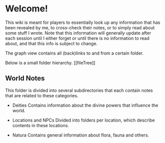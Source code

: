 # Welcome!
This wiki is meant for players to essentially look up any information that has been revealed by me, to cross-check their notes, or to simply read about some stuff I wrote.
Note that this information will generally update after each session until I either forget or until there is no information to read about, and that this info is subject to change.

The graph view contains all (back)links to and from a certain folder.

Below is a small folder hierarchy.
[[fileTree]]

## World Notes
This folder is divided into several subdirectories that each contain notes that are related to these categories.

- Deities
Contains information about the divine powers that influence the world.

- Locations and NPCs
Divided into folders per location, which describe contents in these locations.

- Natura
Contains general information about flora, fauna and others.
